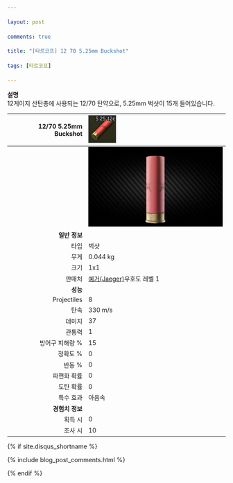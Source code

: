 ```yaml
---

layout: post

comments: true

title: "[타르코프] 12 70 5.25mm Buckshot"

tags: [타르코프]

---
```


**설명**  
12게이지 산탄총에 사용되는 12/70 탄약으로, 5.25mm 벅샷이 15개 들어있습니다.


|12/70 5.25mm Buckshot|![12/70 5.25mm Buckshot](/assets/image/tarkov/bullet/1270525BuckshotIcon.png)|
|--:|:--|
||![12/70 5.25mm Buckshot](/assets/image/tarkov/bullet/12x70BUCKSHOTIMAGE.png)|
|**일반 정보**|
|타입|벅샷|
|무게|0.044 kg|
|크기|1x1|
|판매처|[예거(Jaeger)](https://dndl93.github.io/_posts/2021-02-07-%ED%83%80%EB%A5%B4%EC%BD%94%ED%94%84-%EC%98%88%EA%B1%B0(Jaeger)/)우호도 레벨 1|
|**성능**|
|Projectiles|8|
|탄속|330 m/s|
|데미지|37|
|관통력|1|
|방어구 피해량 %|15|
|정확도 %|0|
|반동 %|0|
|파편화 확률|0|
|도탄 확률|0|
|특수 효과|아음속|
|**경험치 정보**|
|획득 시|0|
|조사 시|10|


{% if site.disqus_shortname %}

<div class="comments">

  {% include blog_post_comments.html %}

</div>

{% endif %}



<div id="disqus_thread"></div>